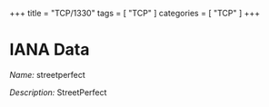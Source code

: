 +++
title = "TCP/1330"
tags = [ "TCP" ]
categories = [ "TCP" ]
+++

# IANA Data

_Name:_ streetperfect

_Description:_ StreetPerfect

